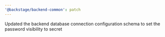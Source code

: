```yaml
---
'@backstage/backend-common': patch
---
```


Updated the backend database connection configuration schema to set the password visibility to secret

